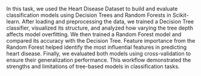 In this task, we used the Heart Disease Dataset to build and evaluate classification models using Decision Trees and Random Forests in Scikit-learn. After loading and preprocessing the data, we trained a Decision Tree classifier, visualized its structure, and analyzed how varying the tree depth affects model overfitting. We then trained a Random Forest model and compared its accuracy with the Decision Tree. Feature importance from the Random Forest helped identify the most influential features in predicting heart disease. Finally, we evaluated both models using cross-validation to ensure their generalization performance. This workflow demonstrated the strengths and limitations of tree-based models in classification tasks.
